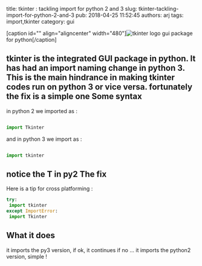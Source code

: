 title: tkinter : tackling import for python 2 and 3
slug: tkinter-tackling-import-for-python-2-and-3
pub: 2018-04-25 11:52:45
authors: arj
tags: import,tkinter
category: gui

[caption id="" align="aligncenter" width="480"]![tkinter logo](https://i.ytimg.com/vi/QQv_e61sqxs/hqdefault.jpg) gui package for python[/caption]

tkinter is the integrated GUI package in python. It has had an import naming change in python 3. This is the main hindrance in making tkinter codes run on python 3 or vice versa. fortunately the fix is a simple one
Some syntax
-----------


in python 2 we imported as :

```python

import Tkinter


```

and in python 3 we import as :

```python

import tkinter


```

notice the T in py2
The fix
-------


Here is a tip for cross platforming :

```python
try:
 import tkinter
except ImportError:
 import Tkinter

```

What it does
------------


it imports the py3 version, if ok, it continues if no ... it imports the python2 version, simple !

